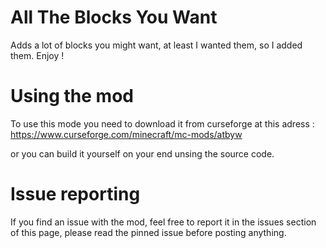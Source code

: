 # All The Blocks You Want

Adds a lot of blocks you might want, at least I wanted them, so I added them. Enjoy !

# Using the mod

To use this mode you need to download it from curseforge at this adress :
https://www.curseforge.com/minecraft/mc-mods/atbyw

or you can build it yourself on your end unsing the source code.

# Issue reporting

If you find an issue with the mod, feel free to report it in the issues section of this page, please read the pinned issue before posting anything.

